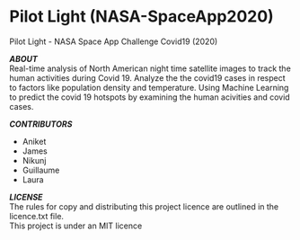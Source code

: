 # Pilot Light (NASA-SpaceApp2020)
Pilot Light - NASA Space App Challenge Covid19 (2020)  

***ABOUT***  
Real-time analysis of North American night time satellite images to track the human activities during Covid 19. Analyze the the covid19 cases in respect to factors like population density and temperature. Using Machine Learning  to predict the covid 19 hotspots by examining the human acivities and covid cases. 



***CONTRIBUTORS***  
- Aniket      
- James  
- Nikunj  
- Guillaume  
- Laura

***LICENSE***  
The rules for copy and distributing this project licence are outlined in the licence.txt file.  
This project is under an MIT licence  


